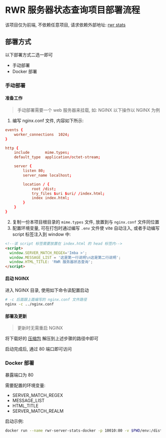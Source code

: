 # RWR 服务器状态查询项目部署流程

该项目仅为前端, 不依赖任意项目, 请求依赖外部地址: [rwr stats](https://rwrstats.com/servers/)

## 部署方式

以下部署方式二选一即可

- 手动部署
- Docker 部署

### 手动部署

#### 准备工作

> 手动部署需要一个 web 服务器来挂载, 如: NGINX
> 以下操作以 NGINX 为例

1. 编写 nginx.conf 文件, 内容如下所示:

```nginx.conf
events {
    worker_connections  1024;
}

http {
    include       mime.types;
    default_type  application/octet-stream;

    server {
        listen 80;
        server_name localhost;

        location / {
            root /dist;
            try_files $uri $uri/ /index.html;
            index index.html;
        }
    }
}
```

2. 复制一份本项目根目录的 `mime.types` 文件, 放置到与 `nginx.conf` 文件同位置
3. 配置环境变量, 可在打包时通过编写 `.env` 文件使 vite 自动注入, 或者手动编写 script 标签注入到 window 中:
```html
<!--该 script 标签需要放置在 index.html 的 head 标签内-->
<script>
  window.SERVER_MATCH_REGEX='Imba >';
  window.MESSAGE_LIST = '这是第一行说明\n这是第二行说明';
  window.HTML_TITLE: 'RWR 服务器状态查询';
</script>
```

#### 启动 NGINX

进入 NGINX 目录, 使用如下命令读配置启动

```sh
# -c 后面跟上面编写的 nginx.conf 文件路径
nginx -c ../nginx.conf
```

#### 部署及更新

> 更新时无需重启 NGINX

将下载好的 [压缩包](https://github.com/Kreedzt/rwr-profile-stats/releases) 解压到上述步骤的路径中即可

启动完成后, 通过 80 端口即可访问

### Docker 部署

暴露端口为 80

需要配置的环境变量:

- SERVER_MATCH_REGEX
- MESSAGE_LIST
- HTML_TITLE
- SERVER_MATCH_REALM

启动示例:

```sh
docker run --name rwr-server-stats-docker -p 10010:80 -v $PWD/env:/dist/env -d zhaozisong0/rwr-server-stats:latest
```
